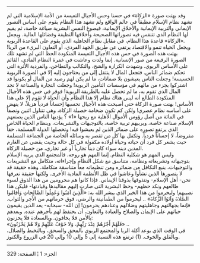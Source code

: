 ------------------------------------------------------------------------

وقد بهتت صورة «الزكاة» في حسنا وحس الأجيال التعيسة من الأمة الإسلامية
التي لم تشهد نظام الإسلام مطبقاً في عالم الواقع ولم تشهد هذا النظام يقوم
على أساس التصور الإيماني والتربية الإيمانية والأخلاق الإيمانية، فيصوغ
النفس البشرية صياغة خاصة، ثم يقيم لها النظام الذي تتنفس فيه تصوراتها
الصحيحة وأخلاقها النظيفة وفضائلها العالية. ويجعل «الزكاة» قاعدة هذا
النظام، في مقابل نظام الجاهلية الذي يقوم على القاعدة الربوية.  
ويجعل الحياة تنمو والاقتصاد يرتقي عن طريق الجهد الفردي، أو التعاون
البريء من الربا! بهتت هذه الصورة في حس هذه الأجيال التعيسة المنكودة الحظ
التي لم تشهد تلك الصورة الرفيعة من صور الإنسانية. إنما ولدت وعاشت في
غمرة النظام المادي، القائم على الأساس الربوي. وشهدت الكزازة والشح،
والتكالب والتطاحن، والفردية الأثرة التي تحكم ضمائر الناس. فتجعل المال لا
ينتقل إلى من يحتاجون إليه إلا في الصورة الربوية الخسيسة! وجعلت الناس
يعيشون بلا ضمانات، ما لم يكن لهم رصيد من المال أو يكونوا قد اشتركوا بجزء
من مالهم في مؤسسات التأمين الربوية! وجعلت التجارة والصناعة لا تجد المال
الذي تقوم به، ما لم تحصل عليه بالطريقة الربوية! فوقر في حس هذه الأجيال
المنكودة الطالع أنه ليس هناك نظام إلا هذا النظام وأن الحياة لا تقوم إلا
على هذا الأساس! بهتت صورة الزكاة حتى أصبحت هذه الأجيال تحسبها إحساناً
فردياً هزيلاً، لا ينهض على أساسه نظام عصري! ولكن كم تكون ضخامة حصيلة
الزكاة، وهي تتناول اثنين ونصفاً في المائة من أصل رؤوس الأموال الأهلية مع
ربحها «1» ؟ يؤديها الناس الذين يصنعهم الإسلام صناعة خاصة، ويربيهم تربية
خاصة، بالتوجيهات والتشريعات، وبنظام الحياة الخاص الذي يرتفع تصوره على
ضمائر الذين لم يعيشوا فيه! وتحصلها الدولة المسلمة، حقاً مفروضاً، لا إحساناً
فردياً. وتكفل بها كل من تقصر به وسائله الخاصة من الجماعة المسلمة حيث يشعر
كل فرد أن حياته وحياة أولاده مكفولة في كل حالة وحيث يقضي عن الغارم
المدين دينه سواء كان ديناً تجارياً أو غير تجاري، من حصيلة الزكاة.  
وليس المهم هو شكلية النظام. إنما المهم هو روحه. فالمجتمع الذي يربيه
الإسلام بتوجيهاته وتشريعاته ونظامه، متناسق مع شكل النظام وإجراءاته،
متكامل مع التشريعات والتوجيهات، ينبع التكافل من ضمائره ومن تنظيماته معاً
متناسقة متكاملة. وهذه حقيقة قد لا يتصورها الذين نشأوا وعاشوا في ظل
الأنظمة المادية الأخرى. ولكنها حقيقة نعرفها نحن- أهل الإسلام- ونتذوقها
بذوقنا الإيماني. فإذا كانوا هم محرومين من هذا الذوق لسوء طالعهم ونكد
حظهم- وحظ البشرية التي صارت إليهم مقاليدها وقيادتها- فليكن هذا نصيبهم!
وليحرموا من هذا الخير الذي يبشر الله به: «الَّذِينَ آمَنُوا وَعَمِلُوا الصَّالِحاتِ
وَأَقامُوا الصَّلاةَ وَآتَوُا الزَّكاةَ» .. ليحرموا من الطمأنينة والرضى، فوق حرمانهم
من الأجر والثواب. فإنما بجهالتهم وجاهليتهم وضلالهم وعنادهم يحرمون! إن
الله- سبحانه- يعد الذين يقيمون حياتهم على الإيمان والصلاح والعبادة
والتعاون، أن يحتفظ لهم بأجرهم عنده. ويعدهم بالأمن فلا يخافون. وبالسعادة
فلا يحزنون:  
«فَلَهُمْ أَجْرُهُمْ عِنْدَ رَبِّهِمْ، وَلا خَوْفٌ عَلَيْهِمْ وَلا هُمْ يَحْزَنُونَ» ..  
في الوقت الذي يوعد أكلة الربا والمجتمع الربوي بالمحق والسحق، وبالتخبط
والضلال، وبالقلق والخوف. (1) ترتفع هذه النسبة إلى 5 وإلى 10 وإلى 20 في
الزروع والكنوز.

------------------------------------------------------------------------

الجزء: 1 ¦ الصفحة: 329
